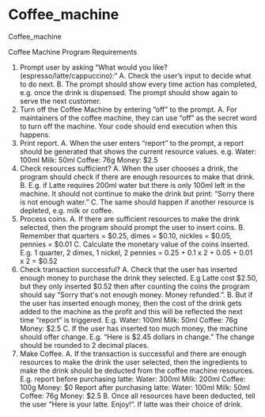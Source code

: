 # Coffee_machine
Coffee_machine



Coffee Machine Program Requirements
1. Prompt user by asking “What would you like? (espresso/latte/cappuccino):”
A. Check the user’s input to decide what to do next.
B. The prompt should show every time action has completed, e.g. once the drink is
dispensed. The prompt should show again to serve the next customer.
2. Turn off the Coffee Machine by entering “off” to the prompt.
A. For maintainers of the coffee machine, they can use “off” as the secret word to turn off
the machine. Your code should end execution when this happens.
3. Print report.
A. When the user enters “report” to the prompt, a report should be generated that shows
the current resource values. e.g.
Water: 100ml
Milk: 50ml
Coffee: 76g
Money: $2.5
4. Check resources sufficient?
A. When the user chooses a drink, the program should check if there are enough
resources to make that drink.
B. E.g. if Latte requires 200ml water but there is only 100ml left in the machine. It should
not continue to make the drink but print: “Sorry there is not enough water.”
C. The same should happen if another resource is depleted, e.g. milk or coffee.
5. Process coins.
A. If there are sufficient resources to make the drink selected, then the program should
prompt the user to insert coins.
B. Remember that quarters = $0.25, dimes = $0.10, nickles = $0.05, pennies = $0.01
C. Calculate the monetary value of the coins inserted. E.g. 1 quarter, 2 dimes, 1 nickel, 2
pennies = 0.25 + 0.1 x 2 + 0.05 + 0.01 x 2 = $0.52
6. Check transaction successful?
A. Check that the user has inserted enough money to purchase the drink they selected.
E.g Latte cost $2.50, but they only inserted $0.52 then after counting the coins the
program should say “Sorry that's not enough money. Money refunded.”.
B. But if the user has inserted enough money, then the cost of the drink gets added to the
machine as the profit and this will be reflected the next time “report” is triggered. E.g.
Water: 100ml
Milk: 50ml
Coffee: 76g
Money: $2.5
C. If the user has inserted too much money, the machine should offer change.
E.g. “Here is $2.45 dollars in change.” The change should be rounded to 2 decimal
places.
7. Make Coffee.
A. If the transaction is successful and there are enough resources to make the drink the
user selected, then the ingredients to make the drink should be deducted from the
coffee machine resources.
E.g. report before purchasing latte:
Water: 300ml
Milk: 200ml
Coffee: 100g
Money: $0
Report after purchasing latte:
Water: 100ml
Milk: 50ml
Coffee: 76g
Money: $2.5
B. Once all resources have been deducted, tell the user “Here is your latte. Enjoy!”. If
latte was their choice of drink.
